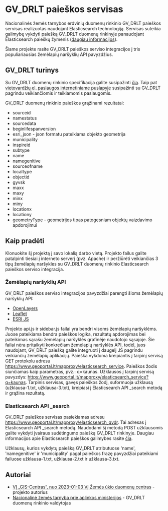 # GV_DRLT paieškos servisas

Nacionalinės žemės tarnybos erdvinių duomenų rinkinio GV_DRLT paieškos servisas realizuotas naudojant Elasticsearch technologiją. Servisas suteikia galimybę vykdyti paiešką GV_DRLT duomenų rinkinyje panaudojant Elasticsearch paieškų žymenis ([daugiau informacijos](https://www.elastic.co/guide/en/elasticsearch/reference/current/search-search.html)). 

Šiame projekte rasite GV_DRLT paieškos serviso integracijos į tris populiariausias žemėlapių naršyklių API pavyzdžius. 

## GV_DRLT turinys

Su GV_DRLT duomenų rinkinio specifikacija galite susipažinti [čia](https://www.geoportal.lt/download/Specifikacijos/GV_DRLT-duomenu-specifikacija.pdf). Taip pat [vietovardžių el. paslaugos internetiniame puslapyje](https://www.geoportal.lt/vietovardziai/) susipažinti su GV_DRLT pagrindu veikiančiomis ir teikiamomis paslaugomis.

GV_DRLT duomenų rinkinio paieškos grąžinami rezultatai:
* sourceid
* namestatus
* sourcedata
* beginlifespanversion
* esri_json - json formatu pateikiama objekto geometrija
* municipality
* inspireid
* subtype
* name
* namegenitive
* sourceofname
* localtype
* objectid
* gyvsk
* maxx
* maxy
* minx
* miny
* locationx
* locationy
* geometryType - geometrijos tipas patogesniam objektų vaizdavimo apdorojimui

## Kaip pradėti

Klonuokite šį projektą į savo lokalią darbo vietą. Projekto failus galite patalpinti tiesiai į interneto serverį (pvz. Apache) ir peržiūrėti veikiančias 3 tipų žemėlapių naršykles su GV_DRLT duomenų rinkinio Elasticsearch paieškos serviso integracija.

### Žemėlapių naršyklių API

GV_DRLT paieškos serviso integracijos pavyzdžiai parengti šioms žemėlapių naršyklių API:
* [OpenLayers](https://openlayers.org/)
* [Leaflet](https://leafletjs.com/)
* [ESRI JS](https://developers.arcgis.com/javascript/)

Projekto api.js ir sidebar.js failai yra bendri visoms žemėlapių naršyklėms. Juose pateikiama bendra paieškos logika, rezultatų apdorojimas bei pateikimas sąrašu žemėlapių naršyklės grafinėje naudotojo sąsajoje. Šie failai nėra pritaikyti konkrečiam žemėlapių naršyklės API, todėl, juos naudojant, GV_DRLT paiešką galite integruoti į daugelį JS pagrindu veikiančių žemėlapių aplikacijų.
Paieška vykdoma kreipiantis į tarpinį servisą GET protokolu adresu https://www.geoportal.lt/mapproxy/elasticsearch_service. Paieškos žodis siunčiamas kaip parametras, pvz.: q=kaunas.
Užklausos į tarpinį servisą pavyzdys: https://www.geoportal.lt/mapproxy/elasticsearch_service?q=kaunas.
Tarpinis servisas, gavęs paieškos žodį, suformuoja užklausą (užklausa-1.txt, užklausa-3.txt), kreipiasi į Elasticsearch API _search metodą ir grąžina rezultatą.

### Elasticsearch API _search

GV_DRLT paieškos servisas pasiekiamas adresu https://www.geoportal.lt/mapproxy/elasticsearch_gvdr. Tai adresas į Elasticsearch API _search metodą. Naudodami šį metodą POST užklausomis galite vykdyti įvairaus sudėtingumo paiešką GV_DRLT rinkinyje. Daugiau informacijos apie Elasticsearch paieškos galimybes rasite [čia](https://www.elastic.co/guide/en/elasticsearch/reference/current/search-search.html).

Užklausų, kurios vykdytų paiešką GV_DRLT atributuose 'name', 'namegenitive' ir 'municipality' pagal paieškos frazę pavyzdžiai pateikiami failuose užklausa-1.txt, užklausa-2.txt ir užklausa-3.txt.

## Autoriai

* [VĮ „GIS-Centras“, nuo 2023-01-03 VĮ Žemės ūkio duomenų centras](https://www.gis-centras.lt) - projekto autorius
* [Nacionalinė žemės tarnyba prie aplinkos ministerijos](https://www.nzt.lt) - GV_DRLT duomenų rinkinio valdytojas
